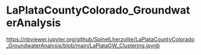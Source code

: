 # LaPlataCountyColorado_GroundwaterAnalysis
https://nbviewer.jupyter.org/github/SpinelLherzolite/LaPlataCountyColorado_GroundwaterAnalysis/blob/main/LaPlataGW_Clustering.ipynb
